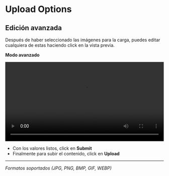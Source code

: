 # Upload Options

## Edición avanzada

Después de haber seleccionado las imágenes para la carga, puedes editar cualquiera de estas haciendo click en la vista previa.

**Modo avanzado**

<video width="100%" controls autoplay>
    <source src="../../src/manual/upload/avaz.webm" type="video/webm">
</video>

- Con los valores listos, click en **Submit**
- Finalmente para subir el contenido, click en **Upload**

- - -

*Formatos soportados (JPG, PNG, BMP, GIF, WEBP)*
